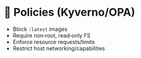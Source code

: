 # 🧩 Policies (Kyverno/OPA)

- Block `:latest` images
- Require non‑root, read‑only FS
- Enforce resource requests/limits
- Restrict host networking/capabilities
